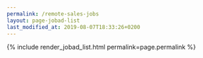 ```yaml
---
permalink: /remote-sales-jobs
layout: page-jobad-list
last_modified_at: 2019-08-07T18:33:26+0200
---
```

{% include render_jobad_list.html permalink=page.permalink %}

